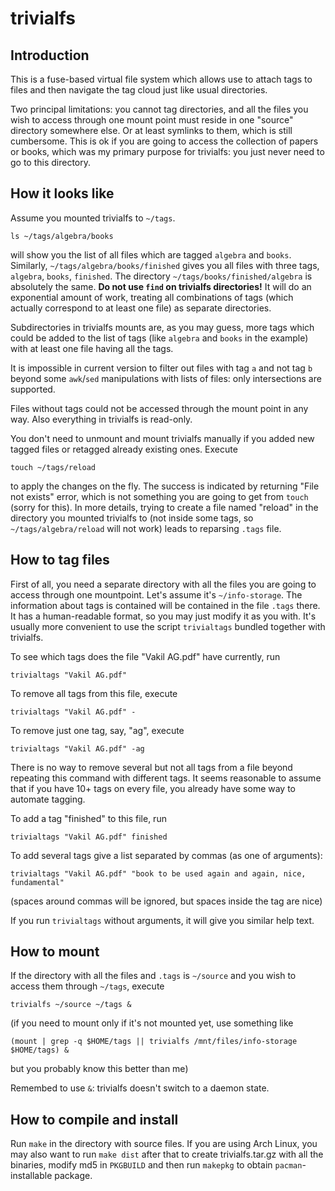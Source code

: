 trivialfs
==

Introduction
--
This is a fuse-based virtual file system which allows use to attach tags to files and then navigate the tag cloud just like usual directories.

Two principal limitations: you cannot tag directories, and all the files you wish to access through one mount point must reside in one "source" directory somewhere else. Or at least symlinks to them, which is still cumbersome. This is ok if you are going to access the collection of papers or books, which was my primary purpose for trivialfs: you just never need to go to this directory.

How it looks like
--
Assume you mounted trivialfs to `~/tags`.

    ls ~/tags/algebra/books
will show you the list of all files which are tagged `algebra` and `books`. Similarly, `~/tags/algebra/books/finished` gives you all files with three tags, `algebra`, `books`, `finished`. The directory `~/tags/books/finished/algebra` is absolutely the same. **Do not use `find` on trivialfs directories!** It will do an exponential amount of work, treating all combinations of tags (which actually correspond to at least one file) as separate directories.

Subdirectories in trivialfs mounts are, as you may guess, more tags which could be added to the list of tags (like `algebra` and `books` in the example) with at least one file having all the tags.

It is impossible in current version to filter out files with tag `a` and not tag `b` beyond some `awk`/`sed` manipulations with lists of files: only intersections are supported.

Files without tags could not be accessed through the mount point in any way. Also everything in trivialfs is read-only.

You don't need to unmount and mount trivialfs manually if you added new tagged files or retagged already existing ones. Execute

    touch ~/tags/reload
to apply the changes on the fly. The success is indicated by returning "File not exists" error, which is not something you are going to get from `touch` (sorry for this). In more details, trying to create a file named "reload" in the directory you mounted trivialfs to (not inside some tags, so `~/tags/algebra/reload` will not work) leads to reparsing `.tags` file.

How to tag files
--
First of all, you need a separate directory with all the files you are going to access through one mountpoint. Let's assume it's `~/info-storage`. The information about tags is contained will be contained in the file `.tags` there. It has a human-readable format, so you may just modify it as you with. It's usually more convenient to use the script `trivialtags` bundled together with trivialfs.

To see which tags does the file "Vakil AG.pdf" have currently, run

    trivialtags "Vakil AG.pdf"
To remove all tags from this file, execute

    trivialtags "Vakil AG.pdf" -
To remove just one tag, say, "ag", execute

    trivialtags "Vakil AG.pdf" -ag
There is no way to remove several but not all tags from a file beyond repeating this command with different tags. It seems reasonable to assume that if you have 10+ tags on every file, you already have some way to automate tagging.

To add a tag "finished" to this file, run

    trivialtags "Vakil AG.pdf" finished
To add several tags give a list separated by commas (as one of arguments):

    trivialtags "Vakil AG.pdf" "book to be used again and again, nice, fundamental"
(spaces around commas will be ignored, but spaces inside the tag are nice)

If you run `trivialtags` without arguments, it will give you similar help text.

How to mount
--

If the directory with all the files and `.tags` is `~/source` and you wish to access them through `~/tags`, execute

    trivialfs ~/source ~/tags &
(if you need to mount only if it's not mounted yet, use something like

    (mount | grep -q $HOME/tags || trivialfs /mnt/files/info-storage $HOME/tags) &
but you probably know this better than me)

Remembed to use `&`: trivialfs doesn't switch to a daemon state.

How to compile and install
--

Run `make` in the directory with source files. If you are using Arch Linux, you may also want to run `make dist` after that to create trivialfs.tar.gz with all the binaries, modify md5 in `PKGBUILD` and then run `makepkg` to obtain `pacman`-installable package.